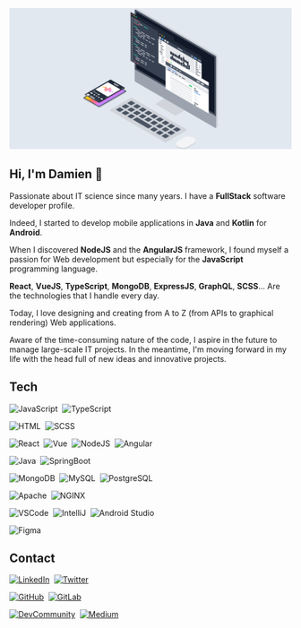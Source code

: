 ![MadeByDmnChzl](https://raw.githubusercontent.com/DmnChzl/DmnChzl/master/madebydmnchzl.png)

## Hi, I'm Damien 👋

Passionate about IT science since many years. I have a **FullStack** software developer profile.

Indeed, I started to develop mobile applications in **Java** and **Kotlin** for **Android**.

When I discovered **NodeJS** and the **AngularJS** framework, I found myself a passion for Web development but especially for the **JavaScript** programming language.

**React**, **VueJS**, **TypeScript**, **MongoDB**, **ExpressJS**, **GraphQL**, **SCSS**... Are the technologies that I handle every day.

Today, I love designing and creating from A to Z (from APIs to graphical rendering) Web applications.

Aware of the time-consuming nature of the code, I aspire in the future to manage large-scale IT projects. In the meantime, I'm moving forward in my life with the head full of new ideas and innovative projects.

## Tech

![JavaScript](https://img.shields.io/badge/-JavaScript-F7DF1E?style=flat&logo=javascript&logoColor=000000)&nbsp;
![TypeScript](https://img.shields.io/badge/-TypeScript-3178C6?style=flat&logo=typescript&logoColor=FFFFFF)&nbsp;

![HTML](https://img.shields.io/badge/-HTML-E34F26?style=flat&logo=html5&logoColor=FFFFFF)&nbsp;
![SCSS](https://img.shields.io/badge/-SCSS-CC6699?style=flat&logo=sass&logoColor=FFFFFF)&nbsp;

![React](https://img.shields.io/badge/-React-61DAFB?style=flat&logo=react&logoColor=000000)&nbsp;
![Vue](https://img.shields.io/badge/-Vue-4FC08D?style=flat&logo=vuedotjs&logoColor=FFFFFF)&nbsp;
![NodeJS](https://img.shields.io/badge/-NodeJS-339933?style=flat&logo=nodedotjs&logoColor=FFFFFF)&nbsp;
![Angular](https://img.shields.io/badge/-Angular-DD0031?style=flat&logo=angular&logoColor=FFFFFF)&nbsp;

![Java](https://img.shields.io/badge/-Java-007396?style=flat&logo=java&logoColor=FFFFFF)&nbsp;
![SpringBoot](https://img.shields.io/badge/-SpringBoot-6DB33F?style=flat&logo=springboot&logoColor=FFFFFF)&nbsp;

![MongoDB](https://img.shields.io/badge/-MongoDB-47A248?style=flat&logo=mongodb&logoColor=FFFFFF)&nbsp;
![MySQL](https://img.shields.io/badge/-MySQL-4479A1?style=flat&logo=mysql&logoColor=FFFFFF)&nbsp;
![PostgreSQL](https://img.shields.io/badge/-PostgreSQL-4298B8?style=flat&logo=postgresql&logoColor=FFFFFF)&nbsp;

![Apache](https://img.shields.io/badge/-Apache-D22128?style=flat&logo=apache&logoColor=FFFFFF)&nbsp;
![NGINX](https://img.shields.io/badge/-NGINX-009639?style=flat&logo=nginx&logoColor=FFFFFF)&nbsp;

![VSCode](https://img.shields.io/badge/-VSCode-007ACC?style=flat&logo=visualstudiocode&logoColor=FFFFFF)&nbsp;
![IntelliJ](https://img.shields.io/badge/-IntelliJ-000000?style=flat&logo=intellijidea&logoColor=FFFFFF)&nbsp;
![Android Studio](https://img.shields.io/badge/-AndroidStudio-3DDC84?style=flat&logo=androidstudio&logoColor=FFFFFF)&nbsp;

![Figma](https://img.shields.io/badge/-Figma-F24E1E?style=flat&logo=figma&logoColor=FFFFFF)&nbsp;

## Contact

<a href="https://www.linkedin.com/in/damien-chazoule"><img alt="LinkedIn" src="https://img.shields.io/badge/-LinkedIn-0A66C2?style=social&logo=linkedin"/></a>&nbsp;
<a href="https://www.twitter.com/dmn_chzl"><img alt="Twitter" src="https://img.shields.io/badge/-Twitter-1DA1F2?style=social&logo=twitter"/></a>&nbsp;

<a href="https://www.github.com/dmnchzl"><img alt="GitHub" src="https://img.shields.io/badge/-GitHub-181717?style=social&logo=github"/></a>&nbsp;
<a href="https://www.gitlab.com/dmnchzl"><img alt="GitLab" src="https://img.shields.io/badge/-GitLab-FCA121?style=social&logo=gitlab"/></a>&nbsp;

<a href="https://www.dev.to/dmnchzl"><img alt="DevCommunity" src="https://img.shields.io/badge/-DevCommunity-0A0A0A?style=social&logo=devdotto"/></a>&nbsp;
<a href="https://www.medium.com/dmnchzl"><img alt="Medium" src="https://img.shields.io/badge/-Medium-000000?style=social&logo=medium"/></a>&nbsp;
